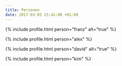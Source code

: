 ```yaml
---
title: Personen
date: 2017-03-05 15:41:00 +01:00
---
```


{% include profile.html person="franz" alt="true" %}

{% include profile.html person="alex" %}

{% include profile.html person="david" alt="true" %}

{% include profile.html person="kim" %}
